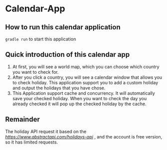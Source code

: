 # Calendar-App
## How to run this calendar application ##
`gradle run` to start this application

## Quick introduction of this calendar app ##
1. At first, you will see a world map, which you can choose which country you want
to check for.
2. After you click a country, you will see a calendar window that allows you to
check holiday. This application support you to add a custom holiday and output the
holidays that you have chose.
3. This Application support cache and concurrency. It will automatically save your
checked holiday. When you want to check the day you already checked it will pop up
the checked holiday by the cache.

## Remainder ##
The holiday API request it based on the _https://www.abstractapi.com/holidays-api_
, and the account is free version, so it has limited requests.
